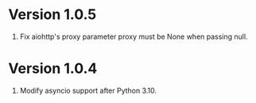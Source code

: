 # Version 1.0.5

1. Fix aiohttp's proxy parameter proxy must be None when passing null.

# Version 1.0.4

1. Modify asyncio support after Python 3.10.